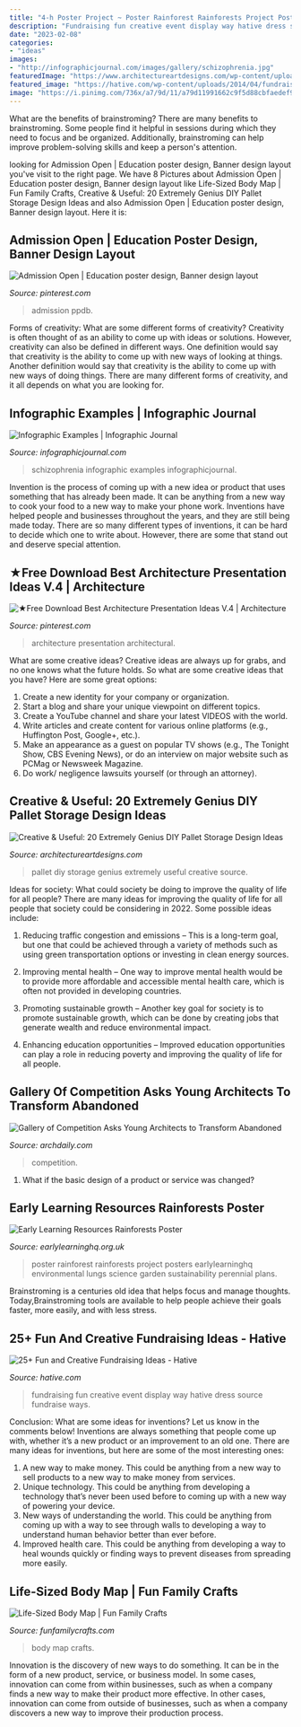 ```yaml
---
title: "4-h Poster Project ~ Poster Rainforest Rainforests Project Posters Earlylearninghq Environmental Lungs Science Garden Sustainability Perennial Plans"
description: "Fundraising fun creative event display way hative dress source fundraise ways"
date: "2023-02-08"
categories:
- "ideas"
images:
- "http://infographicjournal.com/images/gallery/schizophrenia.jpg"
featuredImage: "https://www.architectureartdesigns.com/wp-content/uploads/2014/12/1716.jpg"
featured_image: "https://hative.com/wp-content/uploads/2014/04/fundraising-ideas/11-fashion-dress-fundraising.jpg"
image: "https://i.pinimg.com/736x/a7/9d/11/a79d11991662c9f5d88cbfaedef9fb73.jpg"
---
```



What are the benefits of brainstroming?
There are many benefits to brainstroming. Some people find it helpful in sessions during which they need to focus and be organized. Additionally, brainstroming can help improve problem-solving skills and keep a person's attention.

	

		
looking for Admission Open | Education poster design, Banner design layout you've visit to the right page. We have 8 Pictures about Admission Open | Education poster design, Banner design layout like Life-Sized Body Map | Fun Family Crafts, Creative &amp; Useful: 20 Extremely Genius DIY Pallet Storage Design Ideas and also Admission Open | Education poster design, Banner design layout. Here it is:
		
    
## Admission Open | Education Poster Design, Banner Design Layout

<img loading=lazy src="https://i.pinimg.com/736x/a7/9d/11/a79d11991662c9f5d88cbfaedef9fb73.jpg" onerror="this.onerror=null;this.src='https://tse1.mm.bing.net/th?id=OIP.MbYsIH0Zx2FlVXzCMrm05QAAAA&amp;pid=15.1';" alt="Admission Open | Education poster design, Banner design layout">

_Source: pinterest.com_

>admission ppdb. 

	

Forms of creativity: What are some different forms of creativity?
Creativity is often thought of as an ability to come up with ideas or solutions. However, creativity can also be defined in different ways. One definition would say that creativity is the ability to come up with new ways of looking at things. Another definition would say that creativity is the ability to come up with new ways of doing things. There are many different forms of creativity, and it all depends on what you are looking for.

    
## Infographic Examples | Infographic Journal

<img loading=lazy src="http://infographicjournal.com/images/gallery/schizophrenia.jpg" onerror="this.onerror=null;this.src='https://tse3.mm.bing.net/th?id=OIP.SYg7smP2X1uimncPK_tfdAHaEo&amp;pid=15.1';" alt="Infographic Examples | Infographic Journal">

_Source: infographicjournal.com_

>schizophrenia infographic examples infographicjournal. 

	

Invention is the process of coming up with a new idea or product that uses something that has already been made. It can be anything from a new way to cook your food to a new way to make your phone work. Inventions have helped people and businesses throughout the years, and they are still being made today. There are so many different types of inventions, it can be hard to decide which one to write about. However, there are some that stand out and deserve special attention.

    
## ★Free Download Best Architecture Presentation Ideas V.4 | Architecture

<img loading=lazy src="https://i.pinimg.com/736x/d1/f0/5f/d1f05f8962905ceca6b234153bdba6c8.jpg" onerror="this.onerror=null;this.src='https://tse3.mm.bing.net/th?id=OIP.FPG3bwVe4yHRKzpVoKJzDgHaKd&amp;pid=15.1';" alt="★Free Download Best Architecture Presentation Ideas V.4 | Architecture">

_Source: pinterest.com_

>architecture presentation architectural. 

	

What are some creative ideas?
Creative ideas are always up for grabs, and no one knows what the future holds. So what are some creative ideas that you have? Here are some great options: 
1. Create a new identity for your company or organization.
2. Start a blog and share your unique viewpoint on different topics.
3. Create a YouTube channel and share your latest VIDEOS with the world. 
4. Write articles and create content for various online platforms (e.g., Huffington Post, Google+, etc.). 
5. Make an appearance as a guest on popular TV shows (e.g., The Tonight Show, CBS Evening News), or do an interview on major website such as PCMag or Newsweek Magazine. 
6. Do work/ negligence lawsuits yourself (or through an attorney).

    
## Creative &amp; Useful: 20 Extremely Genius DIY Pallet Storage Design Ideas

<img loading=lazy src="https://www.architectureartdesigns.com/wp-content/uploads/2014/12/1716.jpg" onerror="this.onerror=null;this.src='https://tse1.mm.bing.net/th?id=OIP.bxdesK2dae7ei60U0I2NyQHaO3&amp;pid=15.1';" alt="Creative &amp; Useful: 20 Extremely Genius DIY Pallet Storage Design Ideas">

_Source: architectureartdesigns.com_

>pallet diy storage genius extremely useful creative source. 

	

Ideas for society: What could society be doing to improve the quality of life for all people?
There are many ideas for improving the quality of life for all people that society could be considering in 2022. Some possible ideas include: 
1. Reducing traffic congestion and emissions – This is a long-term goal, but one that could be achieved through a variety of methods such as using green transportation options or investing in clean energy sources. 

2. Improving mental health – One way to improve mental health would be to provide more affordable and accessible mental health care, which is often not provided in developing countries. 

3. Promoting sustainable growth – Another key goal for society is to promote sustainable growth, which can be done by creating jobs that generate wealth and reduce environmental impact. 

4. Enhancing education opportunities – Improved education opportunities can play a role in reducing poverty and improving the quality of life for all people. 


    
## Gallery Of Competition Asks Young Architects To Transform Abandoned

<img loading=lazy src="https://images.adsttc.com/media/images/539f/94dc/c07a/8079/c500/003d/large_jpg/HON_GOLD-MAA_ARCH.jpg?1402967240" onerror="this.onerror=null;this.src='https://tse2.mm.bing.net/th?id=OIP.m_-LfdCz_uOv8wSeKloTiwHaKW&amp;pid=15.1';" alt="Gallery of Competition Asks Young Architects to Transform Abandoned">

_Source: archdaily.com_

>competition. 

	

1. What if the basic design of a product or service was changed?

    
## Early Learning Resources Rainforests Poster

<img loading=lazy src="https://www.earlylearninghq.org.uk/wp-content/uploads/2012/02/deforestationposter-PREV.jpg" onerror="this.onerror=null;this.src='https://tse1.mm.bing.net/th?id=OIP.zEeEQil2OQLuxJk3XEw3mQAAAA&amp;pid=15.1';" alt="Early Learning Resources Rainforests Poster">

_Source: earlylearninghq.org.uk_

>poster rainforest rainforests project posters earlylearninghq environmental lungs science garden sustainability perennial plans. 

	

Brainstroming is a centuries old idea that helps focus and manage thoughts. Today,Brainstroming tools are available to help people achieve their goals faster, more easily, and with less stress.

    
## 25+ Fun And Creative Fundraising Ideas - Hative

<img loading=lazy src="https://hative.com/wp-content/uploads/2014/04/fundraising-ideas/11-fashion-dress-fundraising.jpg" onerror="this.onerror=null;this.src='https://tse4.mm.bing.net/th?id=OIP.w3bERnMOUNqN1mfKy2tbDQHaNJ&amp;pid=15.1';" alt="25+ Fun and Creative Fundraising Ideas - Hative">

_Source: hative.com_

>fundraising fun creative event display way hative dress source fundraise ways. 

	

Conclusion: What are some ideas for inventions? Let us know in the comments below!
Inventions are always something that people come up with, whether it’s a new product or an improvement to an old one. There are many ideas for inventions, but here are some of the most interesting ones:
1. A new way to make money. This could be anything from a new way to sell products to a new way to make money from services.
2. Unique technology. This could be anything from developing a technology that’s never been used before to coming up with a new way of powering your device.
3. New ways of understanding the world. This could be anything from coming up with a way to see through walls to developing a way to understand human behavior better than ever before. 
4. Improved health care. This could be anything from developing a way to heal wounds quickly or finding ways to prevent diseases from spreading more easily.

    
## Life-Sized Body Map | Fun Family Crafts

<img loading=lazy src="https://funfamilycrafts.com/wp-content/uploads/2013/08/IMG_2149.jpg" onerror="this.onerror=null;this.src='https://tse2.mm.bing.net/th?id=OIP.gTmHu1WGy-Ftx72yM1BPcQHaLG&amp;pid=15.1';" alt="Life-Sized Body Map | Fun Family Crafts">

_Source: funfamilycrafts.com_

>body map crafts. 

	

Innovation is the discovery of new ways to do something. It can be in the form of a new product, service, or business model. In some cases, innovation can come from within businesses, such as when a company finds a new way to make their product more effective. In other cases, innovation can come from outside of businesses, such as when a company discovers a new way to improve their production process.

